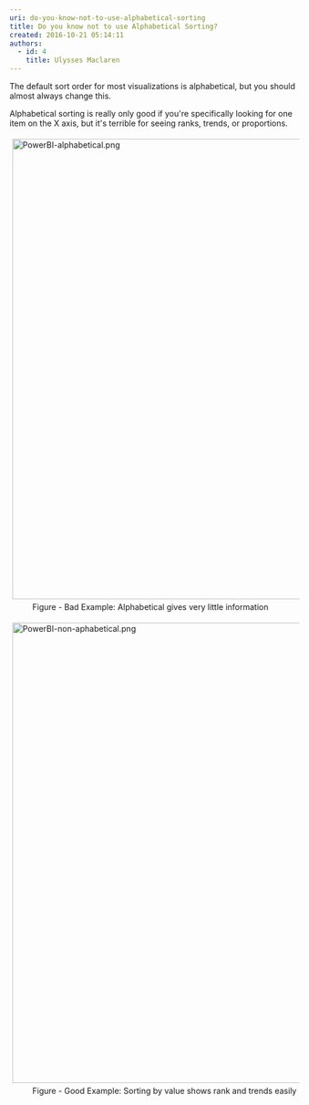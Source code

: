 ```yaml
---
uri: do-you-know-not-to-use-alphabetical-sorting
title: Do you know not to use Alphabetical Sorting?
created: 2016-10-21 05:14:11
authors:
  - id: 4
    title: Ulysses Maclaren
---
```





<span class='intro'> <p>The default sort order for most visualizations​ is alphabetical,&#160;but you should almost always change this.​<br></p> </span>

<p>​​Alphabetical sorting is really only good if you're specifically looking for one item on the X axis, but it's terrible for seeing ranks, trends, or proportions.<span style="background-color&#58;initial;">​​</span></p><dl class="ssw15-rteElement-ImageArea"><img src="/PublishingImages/PowerBI-alphabetical.png" alt="PowerBI-alphabetical.png" style="margin&#58;5px;width&#58;808px;" /><dd class="ssw15-rteElement-FigureBad">​​Figure - Bad Example&#58;&#160;Alphabetical gives very little information<br></dd><dl><dl><dl class="ssw15-rteElement-ImageArea"><img src="/PublishingImages/PowerBI-non-aphabetical.png" alt="PowerBI-non-aphabetical.png" style="margin&#58;5px;width&#58;808px;" /><dd class="ssw15-rteElement-FigureGood">​​Figure - Good Example&#58; Sorting by value shows rank and trends easily<br></dd></dl></dl></dl></dl>


